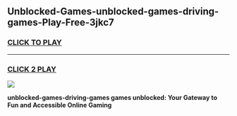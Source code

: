 
## Unblocked-Games-unblocked-games-driving-games-Play-Free-3jkc7
<h3>
<a href="https://premium76.site?title=unblocked-games-driving-games&ref=17A">CLICK TO PLAY</a></h3>
<hr>

<h3>
<a href="https://premium76.site?title=unblocked-games-driving-games&ref=17A">CLICK 2 PLAY</a>
  
</h3>

<a href="https://premium76.site?title=unblocked-games-driving-games&ref=17A"><img src="https://clearcache.store/games.png"></a>


**unblocked-games-driving-games games unblocked: Your Gateway to Fun and Accessible Online Gaming**
